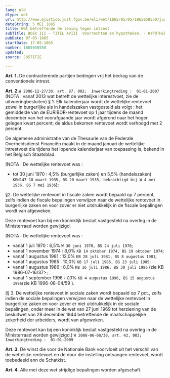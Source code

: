 ```yaml
---
lang: nld
dtype: wet
url: http://www.ejustice.just.fgov.be/eli/wet/1865/05/05/1865050550/justel
dateString: 5 MEI 1865
title: Wet betreffende de lening tegen intrest
subTitle: BOEK III - TITEL XVIII  Voorrechten en hypotheken. - HYPOTHEEKWET
pubDate: 07-05-1865
startDate: 17-05-1865
number: 1865050550
updated: 
source: JUSTITIE

---
```

**Art. 1.** De contracterende partijen bedingen vrij het bedrag van de conventionele intrest.


**Art. 2.**`W 2006-12-27/30, art. 87, 002;  Inwerkingtreding :  01-01-2007` (NOTA : vanaf 2013 wat betreft de wettelijke interestvoet, zie de uitvoeringbesluiten) § 1. Elk kalenderjaar wordt de wettelijke rentevoet zowel in burgerlijke als in handelszaken vastgesteld als volgt : het gemiddelde van de EURIBOR-rentevoet op 1 jaar tijdens de maand december van het voorafgaande jaar wordt afgerond naar het hoger gelegen kwart percent; de aldus bekomen rentevoet wordt verhoogd met 2 percent.

De algemene administratie van de Thesaurie van de Federale Overheidsdienst Financiën maakt in de maand januari de wettelijke intrestvoet die tijdens het lopende kalenderjaar van toepassing is, bekend in het Belgisch Staatsblad.

(NOTA : De wettelijke rentevoet was :
 * tot 30 juni 1970 : 4,5% (burgerlijke zaken) en 5,5% (handelszaken) `KBN147 18 maart 1935, BS 20 maart 1935, bekrachtigd bij W 4 mei 1936, BS 7 mei 1936`); 


§2.  De wettelijke rentevoet in fiscale zaken wordt bepaald op 7 percent, zelfs indien de fiscale bepalingen verwijzen naar de wettelijke rentevoet in burgerlijke zaken en voor zover er niet uitdrukkelijk in de fiscale bepalingen wordt van afgeweken.

Deze rentevoet kan bij een koninklijk besluit vastgesteld na overleg in de Ministerraad worden gewijzigd.

(NOTA : De wettelijke rentevoet was :
 * vanaf 1 juli 1970 : 6,5% `W 30 juni 1970, BS 24 juli 1970`;
 * vanaf 1 november 1974 : 8,0% `KB 14 oktober 1974, BS 19 oktober 1974`;
 * vanaf 1 augustus 1981 : 12,0% `KB 28 juli 1981, BS 8 augustus 1981`;
 * vanaf 1 augustus 1985 : 10,0% `KB 17 juli 1985, BS 23 juli 1985`;
 * vanaf 1 augustus 1986 : 8,0% `KB 16 juli 1986, BS 30 juli 1986` (zie KB 1986-07-16/37>;
 * vanaf 1 september 1996 : 7,0% `KB 4 augustus 1996, BS 15 augustus 1996`(zie KB 1996-08-04/59 ). 

(§ 3. De wettelijke rentevoet in sociale zaken wordt bepaald op 7 pct., zelfs indien de sociale bepalingen verwijzen naar de wettelijke rentevoet in burgerlijke zaken en voor zover er niet uitdrukkelijk in de sociale bepalingen, onder meer in de wet van 27 juni 1969 tot herziening van de besluitwet van 28 december 1944 betreffende de maatschappelijke zekerheid der arbeiders, wordt van afgeweken.

Deze rentevoet kan bij een koninklijk besluit vastgesteld na overleg in de Ministerraad worden gewijzigd.) `W 2008-06-08/30, art. 42, 003;  Inwerkingtreding :  01-01-2009`


**Art. 3.** De winst die voor de Nationale Bank voorvloeit uit het verschil van de wettelijke rentevoet en de door die instelling ontvangen rentevoet, wordt toebedeeld ann de Schatkist.


**Art. 4.** Alle met deze wet strijdige bepalingen worden afgeschaft.

